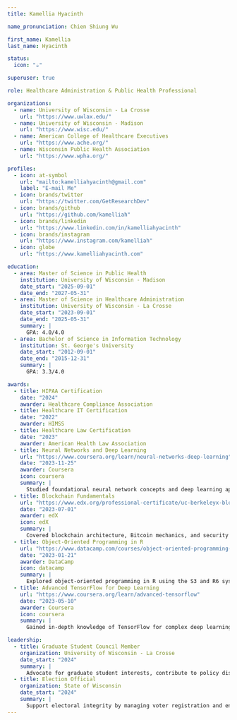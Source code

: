 ```yaml
---
title: Kamellia Hyacinth

name_pronunciation: Chien Shiung Wu

first_name: Kamellia
last_name: Hyacinth

status:
  icon: "☕️"

superuser: true

role: Healthcare Administration & Public Health Professional

organizations:
  - name: University of Wisconsin - La Crosse
    url: "https://www.uwlax.edu/"
  - name: University of Wisconsin - Madison
    url: "https://www.wisc.edu/"
  - name: American College of Healthcare Executives
    url: "https://www.ache.org/"
  - name: Wisconsin Public Health Association
    url: "https://www.wpha.org/"

profiles:
  - icon: at-symbol
    url: "mailto:kamelliahyacinth@gmail.com"
    label: "E-mail Me"
  - icon: brands/twitter
    url: "https://twitter.com/GetResearchDev"
  - icon: brands/github
    url: "https://github.com/kamelliah"
  - icon: brands/linkedin
    url: "https://www.linkedin.com/in/kamelliahyacinth"
  - icon: brands/instagram
    url: "https://www.instagram.com/kamelliah"
  - icon: globe
    url: "https://www.kamelliahyacinth.com"

education:
  - area: Master of Science in Public Health
    institution: University of Wisconsin - Madison
    date_start: "2025-09-01"
    date_end: "2027-05-31"
  - area: Master of Science in Healthcare Administration
    institution: University of Wisconsin - La Crosse
    date_start: "2023-09-01"
    date_end: "2025-05-31"
    summary: |
      GPA: 4.0/4.0
  - area: Bachelor of Science in Information Technology
    institution: St. George's University
    date_start: "2012-09-01"
    date_end: "2015-12-31"
    summary: |
      GPA: 3.3/4.0

awards:
  - title: HIPAA Certification
    date: "2024"
    awarder: Healthcare Compliance Association
  - title: Healthcare IT Certification
    date: "2022"
    awarder: HIMSS
  - title: Healthcare Law Certification
    date: "2023"
    awarder: American Health Law Association
  - title: Neural Networks and Deep Learning
    url: "https://www.coursera.org/learn/neural-networks-deep-learning"
    date: "2023-11-25"
    awarder: Coursera
    icon: coursera
    summary: |
      Studied foundational neural network concepts and deep learning applications, including training deep neural networks.
  - title: Blockchain Fundamentals
    url: "https://www.edx.org/professional-certificate/uc-berkeleyx-blockchain-fundamentals"
    date: "2023-07-01"
    awarder: edX
    icon: edX
    summary: |
      Covered blockchain architecture, Bitcoin mechanics, and security vulnerabilities in smart contracts.
  - title: Object-Oriented Programming in R
    url: "https://www.datacamp.com/courses/object-oriented-programming-with-s3-and-r6-in-r"
    date: "2023-01-21"
    awarder: DataCamp
    icon: datacamp
    summary: |
      Explored object-oriented programming in R using the S3 and R6 systems to manage code complexity.
  - title: Advanced TensorFlow for Deep Learning
    url: "https://www.coursera.org/learn/advanced-tensorflow"
    date: "2023-05-10"
    awarder: Coursera
    icon: coursera
    summary: |
      Gained in-depth knowledge of TensorFlow for complex deep learning models and model optimization techniques.

leadership:
  - title: Graduate Student Council Member
    organization: University of Wisconsin - La Crosse
    date_start: "2024"
    summary: |
      Advocate for graduate student interests, contribute to policy discussions, and collaborate with university leadership.
  - title: Election Official
    organization: State of Wisconsin
    date_start: "2024"
    summary: |
      Support electoral integrity by managing voter registration and ensuring adherence to election policies.
---
```

